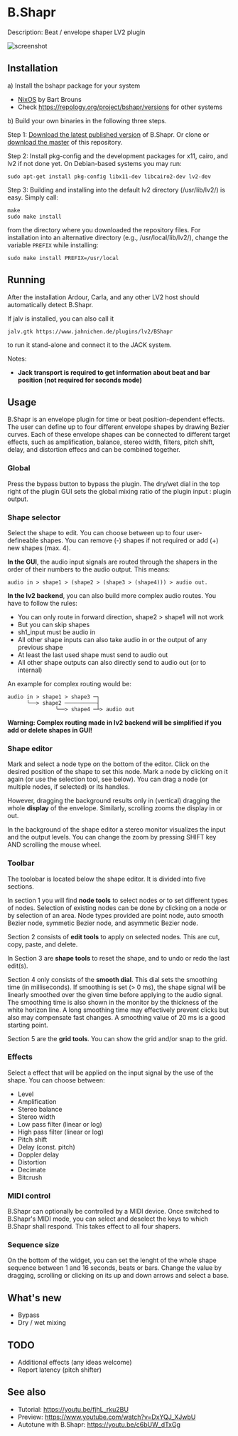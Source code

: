 # B.Shapr
Description: Beat / envelope shaper LV2 plugin

![screenshot](https://raw.githubusercontent.com/sjaehn/BShapr/master/screenshot.png "Screenshot from B.Shapr")


## Installation

a) Install the bshapr package for your system
* [NixOS](https://github.com/NixOS/nixpkgs/blob/master/pkgs/applications/audio/bshapr/default.ni) by Bart Brouns
* Check https://repology.org/project/bshapr/versions for other systems

b) Build your own binaries in the following three steps.

Step 1: [Download the latest published version](https://github.com/sjaehn/BShapr/releases) of B.Shapr. Or clone or
[download the master](https://github.com/sjaehn/BShapr/archive/master.zip) of this repository.

Step 2: Install pkg-config and the development packages for x11, cairo, and lv2 if not done yet. On
Debian-based systems you may run:
```
sudo apt-get install pkg-config libx11-dev libcairo2-dev lv2-dev
```

Step 3: Building and installing into the default lv2 directory (/usr/lib/lv2/) is easy. Simply call:
```
make
sudo make install
```
from the directory where you downloaded the repository files. For installation into an
alternative directory (e.g., /usr/local/lib/lv2/), change the variable `PREFIX` while installing:

```
sudo make install PREFIX=/usr/local
```


## Running

After the installation Ardour, Carla, and any other LV2 host should automatically detect B.Shapr.

If jalv is installed, you can also call it

```
jalv.gtk https://www.jahnichen.de/plugins/lv2/BShapr
```

to run it stand-alone and connect it to the JACK system.

Notes:

* **Jack transport is required to get information about beat and bar position (not required for seconds mode)**

## Usage

B.Shapr is an envelope plugin for time or beat position-dependent effects.
The user can define up to four different envelope shapes by drawing Bezier curves. Each of these envelope
shapes can be connected to different target effects, such as amplification, balance, stereo width,
filters, pitch shift, delay, and distortion effecs and can be combined together.

### Global

Press the bypass button to bypass the plugin. The dry/wet dial in the top right of the plugin GUI sets the global
mixing ratio of the plugin input : plugin output.

### Shape selector

Select the shape to edit. You can choose between up to four user-defineable shapes. You can remove (-) shapes if not
required or add (+) new shapes (max. 4).

**In the GUI**, the audio input signals are routed through the shapers in the order of their numbers to the audio
output. This means:

```
audio in > shape1 > (shape2 > (shape3 > (shape4))) > audio out.
```

**In the lv2 backend**, you can also build more complex audio routes. You have to follow the rules:

* You can only route in forward direction, shape2 > shape1 will not work
* But you can skip shapes
* sh1_input must be audio in
* All other shape inputs can also take audio in or the output of any previous shape
* At least the last used shape must send to audio out
* All other shape outputs can also directly send to audio out (or to internal)

An example for complex routing would be:

```
audio in > shape1 > shape3 ─┐
      ╰──> shape2 ──────────┤
               ╰──> shape4 ─┴> audio out
```

**Warning: Complex routing made in lv2 backend will be simplified if you add or delete shapes in GUI!**

### Shape editor

Mark and select a node type on the bottom of the editor. Click on the desired position of the shape to set
this node. Mark a node by clicking on it again (or use the selection tool, see below). You can drag a node
(or multiple nodes, if selected) or its handles.

However, dragging the background results only in (vertical) dragging the whole **display** of the envelope. Similarly,
scrolling zooms the display in or out.

In the background of the shape editor a stereo monitor visualizes the input and the output levels. You can change
the zoom by pressing SHIFT key AND scrolling the mouse wheel.

### Toolbar

The toolobar is located below the shape editor. It is divided into five sections.

In section 1 you will find **node tools** to select nodes or to set different types of nodes. Selection of existing nodes
can be done by clicking on a node or by selection of an area. Node types provided are point node, auto smooth
Bezier node, symmetic Bezier node, and asymmetic Bezier node.

Section 2 consists of **edit tools** to apply on selected nodes. This are cut, copy, paste, and delete.

In Section 3 are **shape tools** to reset the shape, and to undo or redo the last edit(s).

Section 4 only consists of the **smooth dial**. This dial sets the smoothing time (in milliseconds). If smoothing is
set (> 0 ms), the shape signal will be linearly smoothed over the given time before applying to the audio signal. The
smoothing time is also shown in the monitor by the thickness of the white horizon line. A long
smoothing time may effectively prevent clicks but also may compensate fast changes. A smoothing value of 20 ms is a
good starting point.

Section 5 are the **grid tools**. You can show the grid and/or snap to the grid.

### Effects

Select a effect that will be applied on the input signal by the use of the shape. You can choose between:

* Level
* Amplification
* Stereo balance
* Stereo width
* Low pass filter (linear or log)
* High pass filter (linear or log)
* Pitch shift
* Delay (const. pitch)
* Doppler delay
* Distortion
* Decimate
* Bitcrush

### MIDI control

B.Shapr can optionally be controlled by a MIDI device. Once switched to B.Shapr's MIDI mode, you can select and
deselect the keys to which B.Shapr shall respond. This takes effect to all four shapers.

### Sequence size

On the bottom of the widget, you can set the lenght of the whole shape sequence between 1 and 16 seconds,
beats or bars. Change the value by dragging, scrolling or clicking on its up and down arrows and select
a base.

## What's new

* Bypass
* Dry / wet mixing

## TODO

* Additional effects (any ideas welcome)
* Report latency (pitch shifter)

## See also

* Tutorial: https://youtu.be/fjhL_rku2BU
* Preview: https://www.youtube.com/watch?v=DxYQJ_XJwbU
* Autotune with B.Shapr: https://youtu.be/c6bUW_dTxGg
